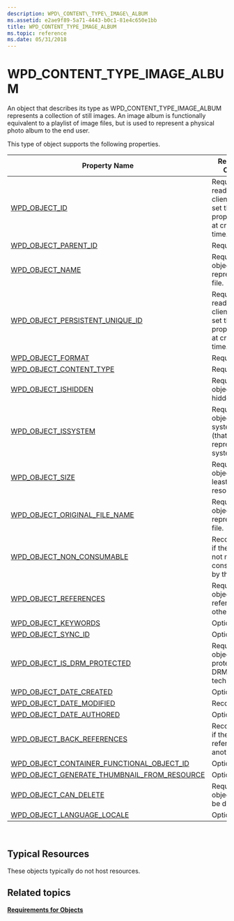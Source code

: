 ```yaml
---
description: WPD\_CONTENT\_TYPE\_IMAGE\_ALBUM
ms.assetid: e2ae9f89-5a71-4443-b0c1-81e4c650e1bb
title: WPD_CONTENT_TYPE_IMAGE_ALBUM
ms.topic: reference
ms.date: 05/31/2018
---
```


# WPD\_CONTENT\_TYPE\_IMAGE\_ALBUM

An object that describes its type as WPD\_CONTENT\_TYPE\_IMAGE\_ALBUM represents a collection of still images. An image album is functionally equivalent to a playlist of image files, but is used to represent a physical photo album to the end user.

This type of object supports the following properties.



| Property Name                                                                                                         | Required or Optional                                                              |
|-----------------------------------------------------------------------------------------------------------------------|-----------------------------------------------------------------------------------|
| [WPD\_OBJECT\_ID](object-properties.md)                                                                | Required, read-only. A client cannot set this property, even at creation time.    |
| [WPD\_OBJECT\_PARENT\_ID](object-properties.md)                                                 | Required.                                                                         |
| [WPD\_OBJECT\_NAME](object-properties.md)                                                            | Required if the object represents a file.                                         |
| [WPD\_OBJECT\_PERSISTENT\_UNIQUE\_ID](object-properties.md)                          | Required, read-only. A client cannot set this property even at creation time.     |
| [WPD\_OBJECT\_FORMAT](object-properties.md)                                                        | Required.                                                                         |
| [WPD\_OBJECT\_CONTENT\_TYPE](object-properties.md)                                           | Required.                                                                         |
| [WPD\_OBJECT\_ISHIDDEN](object-properties.md)                                                    | Required if the object is hidden.                                                 |
| [WPD\_OBJECT\_ISSYSTEM](object-properties.md)                                                    | Required if the object is a system object (that is, it represents a system file). |
| [WPD\_OBJECT\_SIZE](object-properties.md)                                                            | Required if the object has at least one resource.                                 |
| [WPD\_OBJECT\_ORIGINAL\_FILE\_NAME](object-properties.md)                              | Required if the object represents a file.                                         |
| [WPD\_OBJECT\_NON\_CONSUMABLE](object-properties.md)                                       | Recommended if the object is not meant for consumption by the device.             |
| [WPD\_OBJECT\_REFERENCES](object-properties.md)                                                | Required if the object has references to other objects.                           |
| [WPD\_OBJECT\_KEYWORDS](object-properties.md)                                                    | Optional.                                                                         |
| [WPD\_OBJECT\_SYNC\_ID](object-properties.md)                                                     | Optional.                                                                         |
| [WPD\_OBJECT\_IS\_DRM\_PROTECTED](object-properties.md)                                  | Required if the object is protected by DRM technology.                            |
| [WPD\_OBJECT\_DATE\_CREATED](object-properties.md)                                           | Optional.                                                                         |
| [WPD\_OBJECT\_DATE\_MODIFIED](object-properties.md)                                         | Recommended.                                                                      |
| [WPD\_OBJECT\_DATE\_AUTHORED](object-properties.md)                                         | Optional.                                                                         |
| [WPD\_OBJECT\_BACK\_REFERENCES](object-properties.md)                                                                | Recommended if the object is referenced by another object.                        |
| [WPD\_OBJECT\_CONTAINER\_FUNCTIONAL\_OBJECT\_ID](object-properties.md)     | Optional.                                                                         |
| [WPD\_OBJECT\_GENERATE\_THUMBNAIL\_FROM\_RESOURCE](object-properties.md) | Optional                                                                          |
| [WPD\_OBJECT\_CAN\_DELETE](object-properties.md)                                                                     | Required if the object cannot be deleted.                                         |
| [WPD\_OBJECT\_LANGUAGE\_LOCALE](object-properties.md)                                                                | Optional.                                                                         |



 

## Typical Resources

These objects typically do not host resources.

## Related topics

<dl> <dt>

[**Requirements for Objects**](requirements-for-objects.md)
</dt> </dl>

 

 



